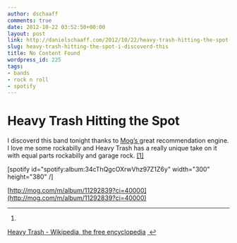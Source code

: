 ```yaml
---
author: dschaaff
comments: true
date: 2012-10-22 03:52:50+00:00
layout: post
link: http://danielschaaff.com/2012/10/22/heavy-trash-hitting-the-spot-i-discoverd-this/
slug: heavy-trash-hitting-the-spot-i-discoverd-this
title: No Content Found
wordpress_id: 225
tags:
- bands
- rock n roll
- spotify
---
```


# Heavy Trash Hitting the Spot




I discoverd this band tonight thanks to [Mog’s ](http://www.mog.com)great recommendation engine. I love me some rockabilly and Heavy Trash has a really unique take on it with equal parts rockabilly and garage rock. [[1]](1)




[spotify id="spotify:album:34cThQgcOXrwVhz97Z1Z6y" width="300" height="380" /]




[http://mog.com/m/album/11292839?ci=40000](http://mog.com/m/album/11292839?ci=40000)




* * *

  1. 


[Heavy Trash - Wikipedia, the free encyclopedia](http://en.wikipedia.org/wiki/Heavy_Trash) [ ↩](1)





